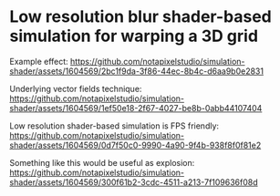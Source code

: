 # Low resolution blur shader-based simulation for warping a 3D grid

Example effect:
https://github.com/notapixelstudio/simulation-shader/assets/1604569/2bc1f9da-3f86-44ec-8b4c-d6aa9b0e2831

Underlying vector fields technique:
https://github.com/notapixelstudio/simulation-shader/assets/1604569/1ef50e18-2f67-4027-be8b-0abb44107404

Low resolution shader-based simulation is FPS friendly:
https://github.com/notapixelstudio/simulation-shader/assets/1604569/0d7f50c0-9990-4a90-9f4b-938f8f0f81e2

Something like this would be useful as explosion:
https://github.com/notapixelstudio/simulation-shader/assets/1604569/300f61b2-3cdc-4511-a213-7f109636f08d
